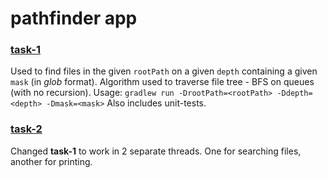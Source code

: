 # pathfinder app

### [task-1]

Used to find files in the given ```rootPath``` on a given ```depth``` containing a given ```mask``` (in *glob* format).
Algorithm used to traverse file tree - BFS on queues (with no recursion).
Usage: 
```gradlew run -DrootPath=<rootPath> -Ddepth=<depth> -Dmask=<mask>```
Also includes unit-tests.

### [task-2]
Changed **task-1** to work in 2 separate threads. One for searching files, another for printing. 

[task-1]: https://github.com/DmytroTHR/pathfinder/tree/task-1
[task-2]: https://github.com/DmytroTHR/pathfinder/tree/task-2